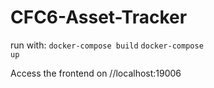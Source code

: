 # CFC6-Asset-Tracker

run with:
<code>docker-compose build</code>
<code>docker-compose up</code>

Access the frontend on //localhost:19006
